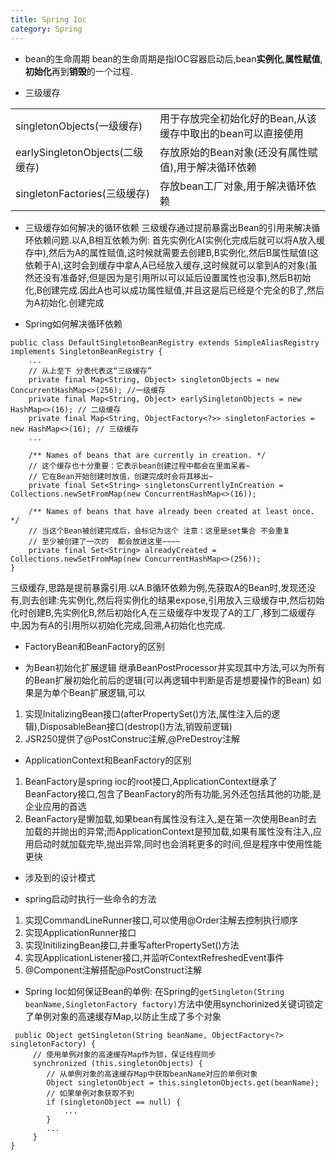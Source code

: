 ```yaml
---
title: Spring Ioc
category: Spring
---
```

- bean的生命周期
bean的生命周期是指IOC容器启动后,bean**实例化**,**属性赋值**,**初始化**再到**销毁**的一个过程.

- 三级缓存

|||
| --- | --- |
| singletonObjects(一级缓存) | 用于存放完全初始化好的Bean,从该缓存中取出的bean可以直接使用 |
| earlySingletonObjects(二级缓存) | 存放原始的Bean对象(还没有属性赋值),用于解决循环依赖 |
| singletonFactories(三级缓存) | 存放bean工厂对象,用于解决循环依赖 |

- 三级缓存如何解决的循环依赖
三级缓存通过提前暴露出Bean的引用来解决循环依赖问题.以A,B相互依赖为例:
首先实例化A(实例化完成后就可以将A放入缓存中),然后为A的属性赋值,这时候就需要去创建B,B实例化,然后B属性赋值(这依赖于A),这时会到缓存中拿A,A已经放入缓存,这时候就可以拿到A的对象(虽然还没有准备好,但是因为是引用所以可以延后设置属性也没事),然后B初始化,B创建完成.因此A也可以成功属性赋值,并且这是后已经是个完全的B了,然后为A初始化.创建完成

- Spring如何解决循环依赖
```
public class DefaultSingletonBeanRegistry extends SimpleAliasRegistry implements SingletonBeanRegistry {
	...
	// 从上至下 分表代表这“三级缓存”
	private final Map<String, Object> singletonObjects = new ConcurrentHashMap<>(256); //一级缓存
	private final Map<String, Object> earlySingletonObjects = new HashMap<>(16); // 二级缓存
	private final Map<String, ObjectFactory<?>> singletonFactories = new HashMap<>(16); // 三级缓存
	...
	
	/** Names of beans that are currently in creation. */
	// 这个缓存也十分重要：它表示bean创建过程中都会在里面呆着~
	// 它在Bean开始创建时放值，创建完成时会将其移出~
	private final Set<String> singletonsCurrentlyInCreation = Collections.newSetFromMap(new ConcurrentHashMap<>(16));

	/** Names of beans that have already been created at least once. */
	// 当这个Bean被创建完成后，会标记为这个 注意：这里是set集合 不会重复
	// 至少被创建了一次的  都会放进这里~~~~
	private final Set<String> alreadyCreated = Collections.newSetFromMap(new ConcurrentHashMap<>(256));
}
```
三级缓存,思路是提前暴露引用.以A.B循环依赖为例,先获取A的Bean时,发现还没有,则去创建:先实例化,然后将实例化的结果expose,引用放入三级缓存中,然后初始化时创建B,先实例化B,然后初始化A,在三级缓存中发现了A的工厂,移到二级缓存中,因为有A的引用所以初始化完成,回溯,A初始化也完成.  

- FactoryBean和BeanFactory的区别


- 为Bean初始化扩展逻辑
继承BeanPostProcessor并实现其中方法,可以为所有的Bean扩展初始化前后的逻辑(可以再逻辑中判断是否是想要操作的Bean)
如果是为单个Bean扩展逻辑,可以
1. 实现InitalizingBean接口(afterPropertySet()方法,属性注入后的逻辑),DisposableBean接口(destrop()方法,销毁前逻辑)
2. JSR250提供了@PostConstruc注解,@PreDestroy注解

- ApplicationContext和BeanFactory的区别
1. BeanFactory是spring ioc的root接口,ApplicationContext继承了BeanFactory接口,包含了BeanFactory的所有功能,另外还包括其他的功能,是企业应用的首选
2. BeanFactory是懒加载,如果bean有属性没有注入,是在第一次使用Bean时去加载的并抛出的异常;而ApplicationContext是预加载,如果有属性没有注入,应用启动时就加载完毕,抛出异常,同时也会消耗更多的时间,但是程序中使用性能更快

- 涉及到的设计模式

- spring启动时执行一些命令的方法
1. 实现CommandLineRunner接口,可以使用@Order注解去控制执行顺序
2. 实现ApplicationRunner接口
3. 实现InitilizingBean接口,并重写afterPropertySet()方法
4. 实现ApplicationListener接口,并监听ContextRefreshedEvent事件
5. @Component注解搭配@PostConstruct注解

- Spring Ioc如何保证Bean的单例:
在Spring的`getSingleton(String beanName,SingletonFactory factory)`方法中使用synchorinized关键词锁定了单例对象的高速缓存Map,以防止生成了多个对象
```
 public Object getSingleton(String beanName, ObjectFactory<?> singletonFactory) {
     // 使用单例对象的高速缓存Map作为锁，保证线程同步
     synchronized (this.singletonObjects) {
        // 从单例对象的高速缓存Map中获取beanName对应的单例对象
        Object singletonObject = this.singletonObjects.get(beanName);
        // 如果单例对象获取不到
        if (singletonObject == null) {
            ...
        }
        ...
     }
}
```
